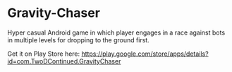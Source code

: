 # Gravity-Chaser
Hyper casual Android game in which player engages in a race against bots in multiple levels for dropping to the ground first.

Get it on Play Store here: https://play.google.com/store/apps/details?id=com.TwoDContinued.GravityChaser
